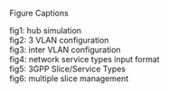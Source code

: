 Figure Captions

fig1: hub simulation <br>
fig2: 3 VLAN configuration <br>
fig3: inter VLAN configuration <br>
fig4: network service types input format <br>
fig5: 3GPP Slice/Service Types <br>
fig6: multiple slice management
